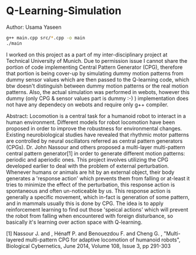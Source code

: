 # Q-Learning-Simulation

Author: Usama Yaseen

```bash
g++ main.cpp src/*.cpp -o main
./main
```

I worked on this project as a part of my inter-disciplinary project at Technical University of Munich. Due to permission issue I cannot share the portion of code implementing Central Pattern Generator (CPG), therefore that portion is being cover-up by simulating dummy motion patterns from dummy sensor values which are then passed to the Q-learning code, which btw doesn't distinguish between dummy motion patterns or the real motion patterns. Also, the actual simulation was performed in webots, however this dummy (only CPG & sensor values part is dummy :-) ) implementation does not have any dependecy on webots and require only g++ compiler.

Abstract:
Locomotion is a central task for a humanoid robot to interact in a human environment. Different models for robot locomotion have been proposed in order to improve the robustness for environmental changes. Existing neurobiological studies have revealed that rhythmic motor patterns are controlled by neural oscillators referred as central pattern generators (CPGs). Dr. John Nassour and others proposed a multi-layer multi-pattern central pattern generator[1] in order to generate different motion patterns: periodic and aperiodic ones. This project involves utilizing the CPG developed earlier to deal with the problem of external perturbation. Whenever humans or animals are hit by an external object, their body generates a 'response action' which prevents them from falling or at-least it tries to minimize the effect of the perturbation, this response action is spontaneous and often un-noticeable by us. This response action is generally a specific movement, which in-fact is generation of some pattern, and in mammals usually this is done by CPG. The idea is to apply reinforcement learning to find out those 'speical actions' which will prevent the robot from falling when encountered with foreign disturbance, so basically it's learning over action space with Q-learning.

[1] Nassour J. and , Hénaff P. and Benouezdou F. and Cheng G. , "Multi-layered multi-pattern CPG for adaptive locomotion of humanoid robots", Biological Cybernetics, June 2014, Volume 108, Issue 3, pp 291-303

